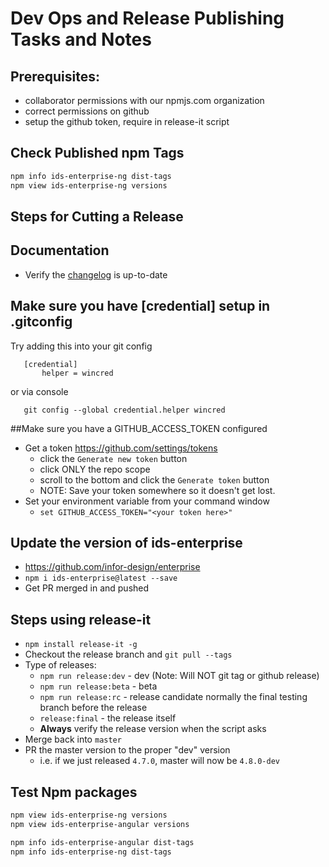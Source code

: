 # Dev Ops and Release Publishing Tasks and Notes

## Prerequisites:

- collaborator permissions with our npmjs.com organization
- correct permissions on github
- setup the github token, require in release-it script

## Check Published npm Tags

```bash
npm info ids-enterprise-ng dist-tags
npm view ids-enterprise-ng versions
```

## Steps for Cutting a Release

## Documentation

- Verify the [changelog](docs/changelog) is up-to-date

## Make sure you have [credential] setup in .gitconfig
   Try adding this into your git config
```
   [credential]
       helper = wincred
```    
or via console

```
   git config --global credential.helper wincred
```
##Make sure you have a GITHUB_ACCESS_TOKEN configured
- Get a token <https://github.com/settings/tokens>
  - click the `Generate new token` button
  - click ONLY the repo scope 
  - scroll to the bottom and click the `Generate token` button
  - NOTE: Save your token somewhere so it doesn't get lost.
- Set your environment variable from your command window
  - `set GITHUB_ACCESS_TOKEN="<your token here>"`
 
## Update the version of ids-enterprise

- <https://github.com/infor-design/enterprise>
- `npm i ids-enterprise@latest --save`
- Get PR merged in and pushed

## Steps using release-it

- `npm install release-it -g`
- Checkout the release branch and `git pull --tags`
- Type of releases:
    - `npm run release:dev` - dev (Note: Will NOT git tag or github release)
    - `npm run release:beta` - beta
    - `npm run release:rc` - release candidate normally the final testing branch before the release
    - `release:final` - the release itself
    - **Always** verify the release version when the script asks
- Merge back into `master`
- PR the master version to the proper "dev" version
    - i.e. if we just released `4.7.0`, master will now be `4.8.0-dev`

## Test Npm packages

```bash
npm view ids-enterprise-ng versions
npm view ids-enterprise-angular versions

npm info ids-enterprise-angular dist-tags
npm info ids-enterprise-ng dist-tags
```

